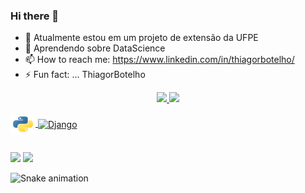 ### Hi there 👋

- 🔭 Atualmente estou em um projeto de extensão da UFPE
- 🌱 Aprendendo sobre DataScience
- 📫 How to reach me: https://www.linkedin.com/in/thiagorbotelho/
- ⚡ Fun fact: ... ThiagorBotelho

<div align="center">
  <a href="https://github.com/ThiagorBotelho">
  <img height="180em" src="https://github-readme-stats.vercel.app/api?username=ThiagorBotelho&show_icons=true&theme=dracula&include_all_commits=true&count_private=true"/>
  <img height="180em" src="https://github-readme-stats.vercel.app/api/top-langs/?username=ThiagorBotelho&layout=compact&langs_count=7&theme=dracula"/>
</div>

<div style="display: inline_block"><br>
  <img align="center" alt="Python" height="30" width="40" src="https://raw.githubusercontent.com/devicons/devicon/master/icons/python/python-original.svg">
  <img align="center" alt="Django" height="30" width="40" src="https://cdn.jsdelivr.net/gh/devicons/devicon/icons/django/django-plain.svg">
</div>

 ##
 
<div> 
  <a href="https://www.linkedin.com/in/thiagorbotelho/" target="_blank"><img src="https://img.shields.io/badge/-LinkedIn-%230077B5?style=for-the-badge&logo=linkedin&logoColor=white" target="_blank"></a> 
  <a href = "mailto:thiagorb2000@gmail.com"><img src="https://img.shields.io/badge/Gmail-D14836?style=for-the-badge&logo=gmail&logoColor=white" target="_blank"></a>

  ![Snake animation](https://github.com/ThiagorBotelho/ThiagorBotelho/blob/output/github-contribution-grid-snake.svg)
 
</div>
